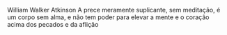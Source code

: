William Walker Atkinson
A prece meramente suplicante, sem meditação, é um corpo sem alma, e não tem poder para elevar a mente e o coração acima dos pecados e da aflição

